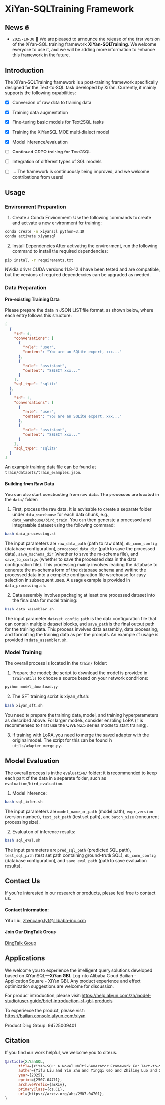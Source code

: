 # XiYan-SQLTraining Framework

## News 🔥
+ `2025-10-30` 🌟 We are pleased to announce the release of the first version of the XiYan-SQL training framework **XiYan-SQLTraining**. We welcome everyone to use it, and we will be adding more information to enhance this framework in the future.

## Introduction

The XiYan-SQLTraining framework is a post-training framework specifically designed for the Text-to-SQL task developed by XiYan. Currently, it mainly supports the following capabilities:

- [x] Conversion of raw data to training data
- [x] Training data augmentation
- [x] Fine-tuning basic models for Text2SQL tasks
- [x] Training the XiYanSQL MOE multi-dialect model
- [x] Model inference/evaluation
- [ ] Continued GRPO training for Text2SQL
- [ ] Integration of different types of SQL models
- [ ] ...
The framework is continuously being improved, and we welcome contributions from users!


## Usage

### Environment Preparation

1. Create a Conda Environment: Use the following commands to create and activate a new environment for training:
```bash
conda create -n xiyansql python=3.10
conda activate xiyansql
```

2. Install Dependencies After activating the environment, run the following command to install the required dependencies:
```bash
pip install -r requirements.txt
```
NVidia driver CUDA versions 11.8-12.4 have been tested and are compatible, but the versions of required dependencies can be upgraded as needed.

### Data Preparation

#### Pre-existing Training Data
Please prepare the data in JSON LIST file format, as shown below, where each entry follows this structure:

```json
[
  {
    "id": 0,
    "conversations": [
      {
        "role": "user",
        "content": "You are an SQLite expert, xxx..."
      },
      {
        "role": "assistant",
        "content": "SELECT xxx..."
      }
    ],
    "sql_type": "sqlite"
  },
  {
    "id": 1,
    "conversations": [
      {
        "role": "user",
        "content": "You are an SQLite expert, xxx..."
      },
      {
        "role": "assistant",
        "content": "SELECT xxx..."
      }
    ],
    "sql_type": "sqlite"
  }
]
```
An example training data file can be found at `train/datasets/train_examples.json`.

#### Building from Raw Data
You can also start constructing from raw data. The processes are located in the `data/` folder:

1. First, process the raw data. It is advisable to create a separate folder under `data_warehouse` for each data chunk, e.g., `data_warehouse/bird_train`. You can then generate a processed and integratable dataset using the following command:
```bash
bash data_processing.sh
```
The input parameters are `raw_data_path` (path to raw data), `db_conn_config` (database configuration), `processed_data_dir` (path to save the processed data), `save_mschema_dir` (whether to save the m-schema file), and `save_to_configs` (whether to save the processed data in the data configuration file).
This processing mainly involves reading the database to generate the m-schema form of the database schema and writing the processed data into a complete configuration file warehouse for easy selection in subsequent uses.
A usage example is provided in `data_processing.sh`.

2. Data assembly involves packaging at least one processed dataset into the final data for model training:
```bash
bash data_assembler.sh
```
The input parameter `dataset_config_path` is the data configuration file that can contain multiple dataset blocks, and `save_path` is the final output path for the training data.
This process involves data assembly, data processing, and formatting the training data as per the prompts.
An example of usage is provided in `data_assembler.sh`.

### Model Training
The overall process is located in the `train/` folder:

1. Prepare the model; the script to download the model is provided in `train/utils` to choose a source based on your network conditions:
```bash
python model_download.py
```
2. The SFT training script is xiyan_sft.sh:
```bash
bash xiyan_sft.sh
```
You need to prepare the training data, model, and training hyperparameters as described above. For larger models, consider enabling LoRA (it is recommended to first use the QWEN2.5 series model to start training).

3. If training with LoRA, you need to merge the saved adapter with the original model. The script for this can be found in `utils/adapter_merge.py`.

## Model Evaluation
The overall process is in the `evaluation/` folder; it is recommended to keep each part of the data in a separate folder, such as `evaluation/bird_evaluation`.

1. Model inference:
```bash
bash sql_infer.sh
```
The input parameters are `model_name_or_path` (model path), `expr_version` (version number), `test_set_path` (test set path), and `batch_size` (concurrent processing size).

2. Evaluation of inference results:
```bash
bash sql_eval.sh
```
The input parameters are `pred_sql_path` (predicted SQL path), `test_sql_path` (test set path containing ground-truth SQL), `db_conn_config` (database configuration), and `save_eval_path` (path to save evaluation results).

## Contact Us
If you're interested in our research or products, please feel free to contact us.

#### Contact Information:
Yifu Liu, zhencang.lyf@alibaba-inc.com

#### Join Our DingTalk Group

<a href="https://github.com/alibaba/XiYan-SQL/XiYan-SQLTraining/blob/main/imgs/xiyansql_dingding.png">DingTalk Group</a> 

## Applications
We welcome you to experience the intelligent query solutions developed based on XiYanSQL—**XiYan GBI**.
Log into Alibaba Cloud Bailian - Application Square - XiYan GBI. Any product experience and effect optimization suggestions are welcome for discussion.

For product introduction, please visit: https://help.aliyun.com/zh/model-studio/user-guide/brief-introduction-of-gbi-products

To experience the product, please visit: https://bailian.console.aliyun.com/xiyan

Product Ding Group: 94725009401


## Citation
If you find our work helpful, we welcome you to cite us.

```bibtex
@article{XiYanSQL,
      title={XiYan-SQL: A Novel Multi-Generator Framework For Text-to-SQL}, 
      author={Yifu Liu and Yin Zhu and Yingqi Gao and Zhiling Luo and Xiaoxia Li and Xiaorong Shi and Yuntao Hong and Jinyang Gao and Yu Li and Bolin Ding and Jingren Zhou},
      year={2025},
      eprint={2507.04701},
      archivePrefix={arXiv},
      primaryClass={cs.CL},
      url={https://arxiv.org/abs/2507.04701}, 
}
```